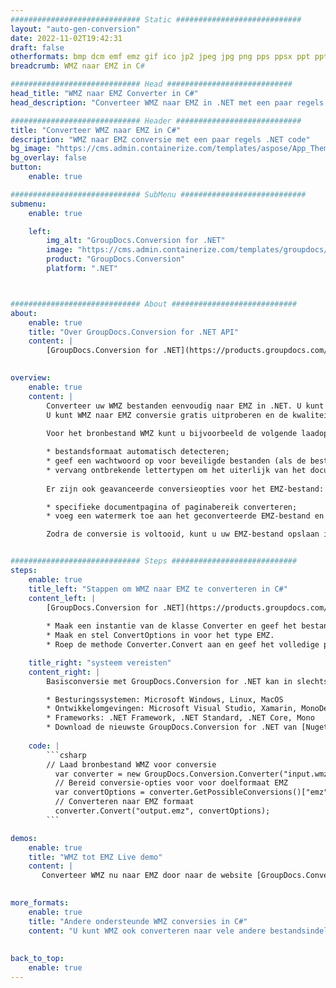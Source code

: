 ```yaml
---
############################# Static ############################
layout: "auto-gen-conversion"
date: 2022-11-02T19:42:31
draft: false
otherformats: bmp dcm emf emz gif ico jp2 jpeg jpg png pps ppsx ppt pptx psb psd svg svgz tga tif tiff webp wmf wmz
breadcrumb: WMZ naar EMZ in C#

############################# Head ############################
head_title: "WMZ naar EMZ Converter in C#"
head_description: "Converteer WMZ naar EMZ in .NET met een paar regels code. Gebruik de GroupDocs Document Conversion API om meer dan 160 bestandsformaten te converteren."

############################# Header ############################
title: "Converteer WMZ naar EMZ in C#"
description: "WMZ naar EMZ conversie met een paar regels .NET code"
bg_image: "https://cms.admin.containerize.com/templates/aspose/App_Themes/V3/images/bg/header1.png"
bg_overlay: false
button:
    enable: true

############################# SubMenu ############################
submenu:
    enable: true

    left:
        img_alt: "GroupDocs.Conversion for .NET"
        image: "https://cms.admin.containerize.com/templates/groupdocs/images/product-logos/90x90-noborder/groupdocs-conversion-net.png"
        product: "GroupDocs.Conversion"
        platform: ".NET"



############################# About ############################
about:
    enable: true
    title: "Over GroupDocs.Conversion for .NET API"
    content: |
        [GroupDocs.Conversion for .NET](https://products.groupdocs.com/conversion/net/) kan worden gebruikt om Microsoft Word, Excel, PowerPoint, PDF, Visio en andere formaten te converteren. GroupDocs.Conversion is een standalone API die geschikt is voor back-end en interne systemen waar hoge prestaties vereist zijn. Het is niet afhankelijk van software zoals Microsoft of Open Office.
    

overview:
    enable: true
    content: |
        Converteer uw WMZ bestanden eenvoudig naar EMZ in .NET. U kunt slechts een paar C# coderegels gebruiken op elk platform naar keuze, zoals - Windows, Linux, macOS.
        U kunt WMZ naar EMZ conversie gratis uitproberen en de kwaliteit van de conversieresultaten evalueren. Naast eenvoudige scenario's voor bestandsconversie kunt u meer geavanceerde opties proberen voor het laden van het bronbestand WMZ en voor het opslaan van het EMZ-uitvoerresultaat. 
        
        Voor het bronbestand WMZ kunt u bijvoorbeeld de volgende laadopties gebruiken:

        * bestandsformaat automatisch detecteren;
        * geef een wachtwoord op voor beveiligde bestanden (als de bestandsindeling dit ondersteunt);
        * vervang ontbrekende lettertypen om het uiterlijk van het document te behouden.
        
        Er zijn ook geavanceerde conversieopties voor het EMZ-bestand:

        * specifieke documentpagina of paginabereik converteren;
        * voeg een watermerk toe aan het geconverteerde EMZ-bestand en nog veel meer.

        Zodra de conversie is voltooid, kunt u uw EMZ-bestand opslaan in het lokale bestandspad of in opslag van derden, zoals FTP, Amazon S3, Google Drive, Dropbox enz. Let op: om WMZ naar {{ te converteren) TO}} er is geen extra software nodig, zoals MS Office, Open Office, Adobe Acrobat Reader enz.


############################# Steps ############################
steps:
    enable: true
    title_left: "Stappen om WMZ naar EMZ te converteren in C#"
    content_left: |
        [GroupDocs.Conversion for .NET](https://products.groupdocs.com/conversion/net/) maakt het gemakkelijk voor ontwikkelaars om een ​​WMZ bestand naar EMZ te converteren met een paar regels code.
        
        * Maak een instantie van de klasse Converter en geef het bestand WMZ het volledige pad
        * Maak en stel ConvertOptions in voor het type EMZ.
        * Roep de methode Converter.Convert aan en geef het volledige pad en formaat (EMZ) door als parameter

    title_right: "systeem vereisten"
    content_right: |
        Basisconversie met GroupDocs.Conversion for .NET kan in slechts een paar eenvoudige stappen worden gedaan. Onze API's worden ondersteund op alle belangrijke platforms en besturingssystemen. Voordat u de onderstaande code uitvoert, moet u ervoor zorgen dat de volgende vereisten op uw systeem zijn geïnstalleerd.

        * Besturingssystemen: Microsoft Windows, Linux, MacOS
        * Ontwikkelomgevingen: Microsoft Visual Studio, Xamarin, MonoDevelop
        * Frameworks: .NET Framework, .NET Standard, .NET Core, Mono
        * Download de nieuwste GroupDocs.Conversion for .NET van [Nuget](https://www.nuget.org/packages/groupdocs.conversion)
         
    code: |
        ```csharp    
        // Laad bronbestand WMZ voor conversie
          var converter = new GroupDocs.Conversion.Converter("input.wmz");
          // Bereid conversie-opties voor voor doelformaat EMZ
          var convertOptions = converter.GetPossibleConversions()["emz"].ConvertOptions;
          // Converteren naar EMZ formaat
          converter.Convert("output.emz", convertOptions);
        ```

demos:
    enable: true
    title: "WMZ tot EMZ Live demo"
    content: |
       Converteer WMZ nu naar EMZ door naar de website [GroupDocs.Conversion App](https://products.groupdocs.app/conversion/family) te gaan. Online demo heeft de volgende voordelen:
          

more_formats:
    enable: true
    title: "Andere ondersteunde WMZ conversies in C#"
    content: "U kunt WMZ ook converteren naar vele andere bestandsindelingen. Zie de lijst hieronder."
       
       
back_to_top:
    enable: true
---
```

